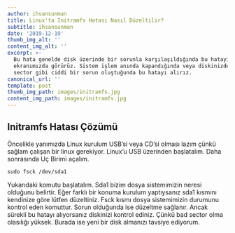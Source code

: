 ```yaml
---
author: ihsansunman
title: Linux'ta Initramfs Hatası Nasıl Düzeltilir?
subtitle: ihsansunman
date: '2019-12-19'
thumb_img_alt: ''
content_img_alt: ''
excerpt: >-
  Bu hata genelde disk üzerinde bir sorunla karşılaşıldığında bu hatayı
  ekranımızda görürüz. Sistem işlem anında kapandığında veya diskinizde bad
  sector gibi ciddi bir sorun oluştuğunda bu hatayı alırız. 
canonical_url: ''
template: post
thumb_img_path: images/initramfs.jpg
content_img_path: images/initramfs.jpg
---
```

## Initramfs Hatası Çözümü

Öncelikle yanımızda Linux kurulum USB’si veya CD’si olması lazım çünkü sağlam çalışan bir linux gerekiyor. Linux’u USB üzerinden başlatalım. Daha sonrasında Uç Birimi açalım.

    sudo fsck /dev/sda1 

Yukarıdaki komutu başlatalım. Sda1 bizim dosya sistemimizin neresi olduğunu belirtir. Eğer farklı bir konuma kurulum yaptıysanız sda1 kısmını kendinize göre lütfen düzeltiniz. Fsck kısmı dosya sistemimizin durumunu kontrol eden komuttur. Sorun olduğunda ise düzeltme sağlanır. Ancak sürekli bu hatayı alıyorsanız diskinizi kontrol ediniz. Çünkü bad sector olma olasılığı yüksek. Burada ise yeni bir disk almanızı tavsiye ediyorum.

